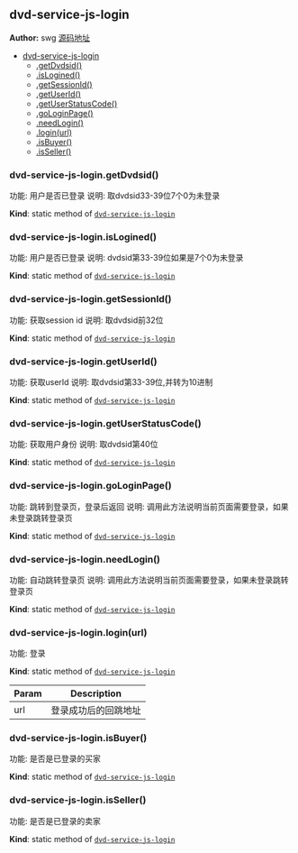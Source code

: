 <a name="module_dvd-service-js-login"></a>

## dvd-service-js-login
**Author:** swg [源码地址](http://gitlab.rd.vyohui.com/FE-Service/dvd-service-js-login.git)  

* [dvd-service-js-login](#module_dvd-service-js-login)
    * [.getDvdsid()](#module_dvd-service-js-login.getDvdsid)
    * [.isLogined()](#module_dvd-service-js-login.isLogined)
    * [.getSessionId()](#module_dvd-service-js-login.getSessionId)
    * [.getUserId()](#module_dvd-service-js-login.getUserId)
    * [.getUserStatusCode()](#module_dvd-service-js-login.getUserStatusCode)
    * [.goLoginPage()](#module_dvd-service-js-login.goLoginPage)
    * [.needLogin()](#module_dvd-service-js-login.needLogin)
    * [.login(url)](#module_dvd-service-js-login.login)
    * [.isBuyer()](#module_dvd-service-js-login.isBuyer)
    * [.isSeller()](#module_dvd-service-js-login.isSeller)

<a name="module_dvd-service-js-login.getDvdsid"></a>

### dvd-service-js-login.getDvdsid()
功能: 用户是否已登录
说明: 取dvdsid33-39位7个0为未登录

**Kind**: static method of <code>[dvd-service-js-login](#module_dvd-service-js-login)</code>  
<a name="module_dvd-service-js-login.isLogined"></a>

### dvd-service-js-login.isLogined()
功能: 用户是否已登录
说明: dvdsid第33-39位如果是7个0为未登录

**Kind**: static method of <code>[dvd-service-js-login](#module_dvd-service-js-login)</code>  
<a name="module_dvd-service-js-login.getSessionId"></a>

### dvd-service-js-login.getSessionId()
功能: 获取session id
说明: 取dvdsid前32位

**Kind**: static method of <code>[dvd-service-js-login](#module_dvd-service-js-login)</code>  
<a name="module_dvd-service-js-login.getUserId"></a>

### dvd-service-js-login.getUserId()
功能: 获取userId
说明: 取dvdsid第33-39位,并转为10进制

**Kind**: static method of <code>[dvd-service-js-login](#module_dvd-service-js-login)</code>  
<a name="module_dvd-service-js-login.getUserStatusCode"></a>

### dvd-service-js-login.getUserStatusCode()
功能: 获取用户身份
说明: 取dvdsid第40位

**Kind**: static method of <code>[dvd-service-js-login](#module_dvd-service-js-login)</code>  
<a name="module_dvd-service-js-login.goLoginPage"></a>

### dvd-service-js-login.goLoginPage()
功能: 跳转到登录页，登录后返回
说明: 调用此方法说明当前页面需要登录，如果未登录跳转登录页

**Kind**: static method of <code>[dvd-service-js-login](#module_dvd-service-js-login)</code>  
<a name="module_dvd-service-js-login.needLogin"></a>

### dvd-service-js-login.needLogin()
功能: 自动跳转登录页
说明: 调用此方法说明当前页面需要登录，如果未登录跳转登录页

**Kind**: static method of <code>[dvd-service-js-login](#module_dvd-service-js-login)</code>  
<a name="module_dvd-service-js-login.login"></a>

### dvd-service-js-login.login(url)
功能: 登录

**Kind**: static method of <code>[dvd-service-js-login](#module_dvd-service-js-login)</code>  

| Param | Description |
| --- | --- |
| url | 登录成功后的回跳地址 |

<a name="module_dvd-service-js-login.isBuyer"></a>

### dvd-service-js-login.isBuyer()
功能: 是否是已登录的买家

**Kind**: static method of <code>[dvd-service-js-login](#module_dvd-service-js-login)</code>  
<a name="module_dvd-service-js-login.isSeller"></a>

### dvd-service-js-login.isSeller()
功能: 是否是已登录的卖家

**Kind**: static method of <code>[dvd-service-js-login](#module_dvd-service-js-login)</code>  
